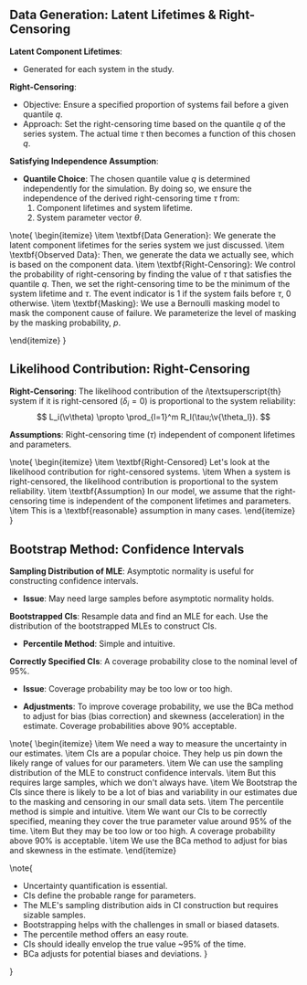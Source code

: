 ## Data Generation: Latent Lifetimes & Right-Censoring

**Latent Component Lifetimes**:
- Generated for each system in the study.

**Right-Censoring**:
- Objective: Ensure a specified proportion of systems fail before a given quantile $q$.
- Approach: Set the right-censoring time based on the quantile $q$ of the series system. The actual time $\tau$ then becomes a function of this chosen $q$.

**Satisfying Independence Assumption**:
- **Quantile Choice**: The chosen quantile value $q$ is determined independently for the simulation. By doing so, we ensure the independence of the derived right-censoring time $\tau$ from:
    1. Component lifetimes and system lifetime.
    2. System parameter vector $\theta$.

\note{
\begin{itemize}
\item \textbf{Data Generation}: We generate the latent component lifetimes for the series system we just discussed.
\item \textbf{Observed Data}: Then, we generate the data we actually see, which is based on the component data.
\item \textbf{Right-Censoring}: We control the probability of right-censoring by
finding the value of $\tau$ that satisfies the quantile $q$. Then, we set the
right-censoring time to be the minimum of the system lifetime and $\tau$. The
event indicator is 1 if the system fails before $\tau$, 0 otherwise.
\item \textbf{Masking}: We use a Bernoulli masking model to mask the component
cause of failure. We parameterize the level of masking by the masking probability, $p$.

\end{itemize}
}






## Likelihood Contribution: Right-Censoring

**Right-Censoring**: The likelihood contribution of the $i$\textsuperscript{th}
system if it is right-censored ($\delta_i = 0$) is proportional to the system reliability:
$$
L_i(\v\theta) \propto \prod_{l=1}^m R_l(\tau;\v{\theta_l}).
$$

**Assumptions**: Right-censoring time ($\tau$) independent of component lifetimes
and parameters.

\note{
\begin{itemize}
\item \textbf{Right-Censored} Let's look at the likelihood contribution for
right-censored systems.
\item When a system is right-censored, the likelihood contribution is proportional to
the system reliability.
\item \textbf{Assumption} In our model, we assume that the right-censoring time
is independent of the component lifetimes and parameters.
\item This is a \textbf{reasonable} assumption in many cases.
\end{itemize}
}













## Bootstrap Method: Confidence Intervals

**Sampling Distribution of MLE**: Asymptotic normality is useful for
constructing confidence intervals.

  - **Issue**: May need large samples before asymptotic normality holds.

**Bootstrapped CIs**: Resample data and find an MLE for each. Use the
distribution of the bootstrapped MLEs to construct CIs.

- **Percentile Method**: Simple and intuitive.

**Correctly Specified CIs**: A coverage probability close to the nominal level of $95\%$.

  - **Issue**: Coverage probability may be too low or too high.

- **Adjustments**: To improve coverage probability, we use the BCa method to
  adjust for bias (bias correction) and skewness (acceleration) in the estimate.
  Coverage probabilities above $90\%$ acceptable.

\note{
\begin{itemize}
\item We need a way to measure the uncertainty in our estimates.
\item CIs are a popular choice. They help us pin down the likely range of values for our parameters.
\item We can use the sampling distribution of the MLE to construct confidence intervals.
\item But this requires large samples, which we don't always have.
\item We Bootstrap the CIs since there is likely to be a lot of bias and variability in our estimates due to the masking and censoring
in our small data sets.
\item The percentile method is simple and intuitive.
\item We want our CIs to be correctly specified, meaning they cover the true parameter value around 95% of the time.
\item But they may be too low or too high. A coverage probability above $90\%$ is acceptable.
\item We use the BCa method to adjust for bias and skewness in the estimate.
\end{itemize}

\note{
- Uncertainty quantification is essential.
- CIs define the probable range for parameters.
- The MLE's sampling distribution aids in CI construction but requires sizable samples.
- Bootstrapping helps with the challenges in small or biased datasets.
- The percentile method offers an easy route.
- CIs should ideally envelop the true value ~95% of the time.
- BCa adjusts for potential biases and deviations.
}


}
